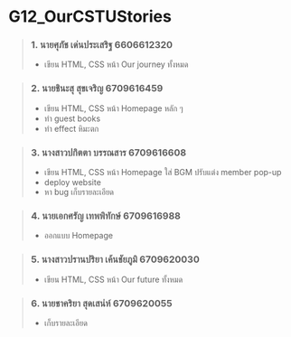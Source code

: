# G12_OurCSTUStories

> ### 1. นายศุภัช เด่นประเสริฐ 6606612320
> - เขียน HTML, CSS หน้า Our journey ทั้งหมด

> ### 2. นายชินะสุ สุขเจริญ 6709616459
> - เขียน HTML, CSS หน้า Homepage หลัก ๆ
> - ทำ guest books
> - ทำ effect หิมะตก

> ### 3. นางสาวปกิตตา บรรณสาร 6709616608
> - เขียน HTML, CSS หน้า Homepage ใส่ BGM ปรับแต่ง member pop-up
> - deploy website
> - หา bug เก็บรายละเอียด

> ### 4. นายเอกศรัญ เทพพิทักษ์ 6709616988
> - ออกแบบ Homepage

> ### 5. นางสาวปรานปริยา เค้นชัยภูมิ 6709620030
> - เขียน HTML, CSS หน้า Our future ทั้งหมด

> ### 6. นายชาคริยา สุดเสน่ห์ 6709620055
> - เก็บรายละเอียด
